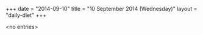 +++
date = "2014-09-10"
title = "10 September 2014 (Wednesday)"
layout = "daily-diet"
+++

<p>&lt;no entries&gt;</p>